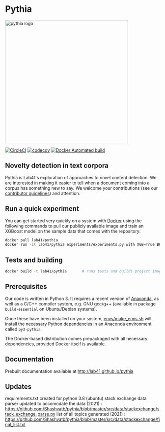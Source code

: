 # Pythia

<img src="assets/pythia_logo.png" width="400" alt="pythia logo" />

[![CircleCI](https://circleci.com/gh/Lab41/pythia.svg?style=shield)](https://circleci.com/gh/Lab41/pythia)
[![codecov](https://codecov.io/gh/Lab41/pythia/branch/master/graph/badge.svg)](https://codecov.io/gh/Lab41/pythia)
[![Docker Automated build](https://img.shields.io/docker/automated/jrottenberg/ffmpeg.svg?maxAge=2592000)](https://hub.docker.com/r/lab41/pythia/)


## Novelty detection in text corpora

Pythia is Lab41's exploration of approaches to novel content detection. We are interested in making it easier to tell when a document coming into a corpus has something new to say.
We welcome your contributions (see our [contributor guidelines](CONTRIBUTING.md)) and attention.

## Run a quick experiment

You can get started very quickly on a system with [Docker](https://www.docker.com/) using the following commands
to pull our publicly available image and train an XGBoost model on the sample data that comes with the 
repository:

```sh
docker pull lab41/pythia
docker run -it lab41/pythia experiments/experiments.py with XGB=True BOW_APPEND=True BOW_PRODUCT=True
```



## Tests and building

```sh
docker build -t lab41/pythia .     # runs tests and builds project image
```

## Prerequisites

Our code is written in Python 3. It requires a recent version of [Anaconda](https://www.continuum.io/downloads), as well as a C/C++ compiler system,
e.g. GNU gcc/g++ (available in package `build-essential` on Ubuntu/Debian systems).

Once these have been installed on your system, 
[envs/make_envs.sh](envs/make_envs.sh) will install the necessary Python dependencies in
an Anaconda environment called `py3-pythia`.

The Docker-based distribution comes prepackaged with all necessary dependencies, provided
Docker itself is available.

## Documentation

Prebuilt documentation available at http://lab41.github.io/pythia

## Updates

requirements.txt created for python 3.8 (ubuntu)
stack exchange data parser updated to accomodate the data (2021) : https://github.com/Shashvatb/pythia/blob/master/src/data/stackexchange/stack_exchange_parse.py
list of all topics generated (2021) : https://github.com/Shashvatb/pythia/blob/master/src/data/stackexchange/final_list.txt
